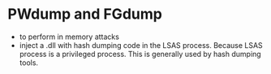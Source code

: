 # PWdump and FGdump

* to perform in memory attacks
* inject a .dll with hash dumping code in the LSAS process. Because LSAS process is a privileged process. This is generally used by hash dumping tools.



